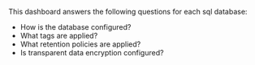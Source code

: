 This dashboard answers the following questions for each sql database:

- How is the database configured?
- What tags are applied?
- What retention policies are applied?
- Is transparent data encryption configured?
